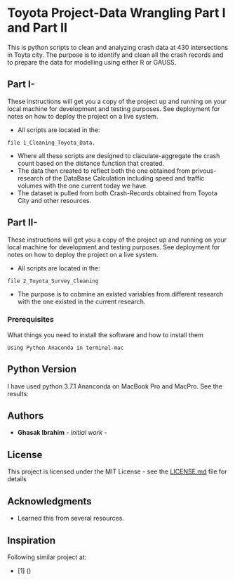 # Toyota Project-Data Wrangling Part I and Part II

This is python scripts to clean and analyzing crash data at 430 intersections in
Toyta city. The purpose is to identify and clean all the crash records and to prepare
the data for modelling using either R or GAUSS.


## Part I-
These instructions will get you a copy of the project up and running on your local machine for development and testing purposes. See deployment for notes on how to deploy the project on a live system.
* All scripts are located in the:
```
file 1_Cleaning_Toyota_Data.
```
* Where all these scripts are designed to claculate-aggregate the crash count based on the distance function that created.
* The data then created to reflect both the one obtained from privous-research
of the DataBase Calculation including speed and traffic volumes with the one current today we have.
* The dataset is pulled from both Crash-Records obtained from Toyota City and other resources.

## Part II-
These instructions will get you a copy of the project up and running on your local machine for development and testing purposes. See deployment for notes on how to deploy the project on a live system.
* All scripts are located in the:
```
file 2_Toyota_Survey_Cleaning
```
* The purpose is to cobmine an existed variables from different research with the one existed in the current research.

### Prerequisites
What things you need to install the software and how to install them
```
Using Python Anaconda in terminal-mac
```

## Python Version

I have used python 3.7.1 Ananconda on MacBook Pro and MacPro.
See the results:


## Authors

* **Ghasak Ibrahim** - *Initial work* -

## License
This project is licensed under the MIT License - see the [LICENSE.md](LICENSE.md) file for details
## Acknowledgments
* Learned this from several resources.

## Inspiration
Following similar project at:
* [1] ()
